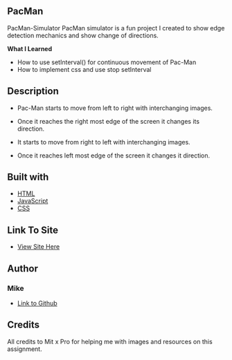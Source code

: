 ## PacMan



 PacMan-Simulator
PacMan simulator is a fun project I created to show edge detection mechanics and show change of directions.

**What I Learned**
- How to use setInterval() for continuous movement of Pac-Man
- How to implement css and use stop setInterval


## Description
 - Pac-Man starts to move from left to right with interchanging images.

 - Once it reaches the right most edge of the screen it changes its direction.

 - It starts to move from right to left with interchanging images.

 - Once it reaches left most edge of the screen it changes it direction.


## Built with
- [HTML](https://developer.mozilla.org/en-US/docs/Web/HTML)
- [JavaScript](https://developer.mozilla.org/en-US/docs/Web/Javascript)
- [CSS](https://developer.mozilla.org/en-US/docs/Web/CSS)
 
## Link To Site
- [View Site Here](https://mikechackett.github.io/Pacman/)


## Author
### Mike 
- [Link to Github](https://github.com/MikeCHackett)

## Credits
All credits to Mit x Pro for helping me with images and resources on this assignment.
